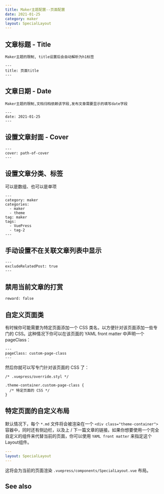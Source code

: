 ```yaml
---
title: Maker主题配置--页面配置
date: 2021-01-25
category: maker
layout: SpecialLayout
---
```


## 文章标题 - Title <Badge text="必须" type="error"/>

`Maker主题的限制, title设置后会自动解析为h1标签`

```
---
title: 页面title 
---
```

## 文章日期 - Date <Badge text="必须" type="error"/>

`Maker主题的限制,文档归档依赖该字段,发布文章需要显示的填写date字段`

```
---
date: 2021-01-25
---
```

## 设置文章封面 - Cover

```
---
cover: path-of-cover
---
```

## 设置文章分类、标签

可以是数组、也可以是单项

```
---
category: maker
categories:
  - maker
  - theme
tag: maker
tags:
  - VuePress
  - tag-2
---
```

## 手动设置不在关联文章列表中显示 <Badge text="RelatedPosts组件" type="warning"/>

```
---
excludeRelatedPost: true
---
```

## 禁用当前文章的打赏

```
reward: false
```

## 自定义页面类

有时候你可能需要为特定页面添加一个 CSS 类名，以方便针对该页面添加一些专门的 CSS。这种情况下你可以在该页面的 YAML front matter 中声明一个 pageClass：

```
---
pageClass: custom-page-class
---
```

然后你就可以写专门针对该页面的 CSS 了：

```
/* .vuepress/override.styl */

.theme-container.custom-page-class {
  /* 特定页面的 CSS */
}
```

## 特定页面的自定义布局

默认情况下，每个 `*.md` 文件将会被渲染在一个 `<div class="theme-container">` 容器中，同时还有侧边栏，以及上 / 下一篇文章的链接。如果你想要使用一个完全自定义的组件来代替当前的页面，你可以使用 `YAML front matter` 来指定这个Layout组件。

``` yaml
---
layout: SpecialLayout
---
```

这将会为当前的页面渲染 `.vuepress/components/SpecialLayout.vue` 布局。

## See also

<RelatedPosts/>